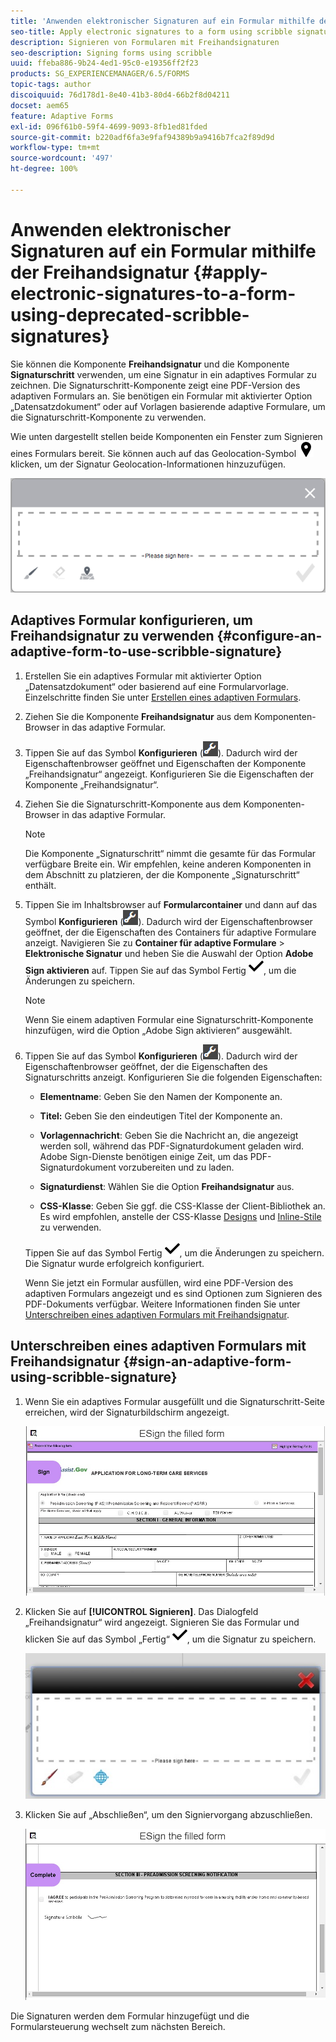 ```yaml
---
title: 'Anwenden elektronischer Signaturen auf ein Formular mithilfe der Freihandsignatur '
seo-title: Apply electronic signatures to a form using scribble signatures
description: Signieren von Formularen mit Freihandsignaturen
seo-description: Signing forms using scribble
uuid: ffeba886-9b24-4ed1-95c0-e19356ff2f23
products: SG_EXPERIENCEMANAGER/6.5/FORMS
topic-tags: author
discoiquuid: 76d178d1-8e40-41b3-80d4-66b2f8d04211
docset: aem65
feature: Adaptive Forms
exl-id: 096f61b0-59f4-4699-9093-8fb1ed81fded
source-git-commit: b220adf6fa3e9faf94389b9a9416b7fca2f89d9d
workflow-type: tm+mt
source-wordcount: '497'
ht-degree: 100%

---
```


# Anwenden elektronischer Signaturen auf ein Formular mithilfe der Freihandsignatur {#apply-electronic-signatures-to-a-form-using-deprecated-scribble-signatures}

Sie können die Komponente **Freihandsignatur** und die Komponente **Signaturschritt** verwenden, um eine Signatur in ein adaptives Formular zu zeichnen. Die Signaturschritt-Komponente zeigt eine PDF-Version des adaptiven Formulars an. Sie benötigen ein Formular mit aktivierter Option „Datensatzdokument“ oder auf Vorlagen basierende adaptive Formulare, um die Signaturschritt-Komponente zu verwenden.

Wie unten dargestellt stellen beide Komponenten ein Fenster zum Signieren eines Formulars bereit. Sie können auch auf das Geolocation-Symbol ![aem_6_3_geolocation](assets/aem_6_3_geolocation.png) klicken, um der Signatur Geolocation-Informationen hinzuzufügen.

![Dialogfeld für Freihandsignatur](assets/scribble-signature.png)

## Adaptives Formular konfigurieren, um Freihandsignatur zu verwenden {#configure-an-adaptive-form-to-use-scribble-signature}

1. Erstellen Sie ein adaptives Formular mit aktivierter Option „Datensatzdokument“ oder basierend auf eine Formularvorlage. Einzelschritte finden Sie unter [Erstellen eines adaptiven Formulars](../../forms/using/creating-adaptive-form.md).
1. Ziehen Sie die Komponente **Freihandsignatur** aus dem Komponenten-Browser in das adaptive Formular.
1. Tippen Sie auf das Symbol **Konfigurieren** (![configure](assets/configure.png)). Dadurch wird der Eigenschaftenbrowser geöffnet und Eigenschaften der Komponente „Freihandsignatur“ angezeigt. Konfigurieren Sie die Eigenschaften der Komponente „Freihandsignatur“.
1. Ziehen Sie die Signaturschritt-Komponente aus dem Komponenten-Browser in das adaptive Formular.

   >[!NOTE]
   >
   >Die Komponente „Signaturschritt“ nimmt die gesamte für das Formular verfügbare Breite ein. Wir empfehlen, keine anderen Komponenten in dem Abschnitt zu platzieren, der die Komponente „Signaturschritt“ enthält.

1. Tippen Sie im Inhaltsbrowser auf **Formularcontainer** und dann auf das Symbol **Konfigurieren** (![](/help/forms/using/assets/configure.png)). Dadurch wird der Eigenschaftenbrowser geöffnet, der die Eigenschaften des Containers für adaptive Formulare anzeigt. Navigieren Sie zu **Container für adaptive Formulare** > **Elektronische Signatur** und heben Sie die Auswahl der Option **Adobe Sign aktivieren** auf. Tippen Sie auf das Symbol Fertig ![aem_6_3_forms_save](assets/aem_6_3_forms_save.png), um die Änderungen zu speichern.

   >[!NOTE]
   >
   >Wenn Sie einem adaptiven Formular eine Signaturschritt-Komponente hinzufügen, wird die Option „Adobe Sign aktivieren“ ausgewählt.

1. Tippen Sie auf das Symbol **Konfigurieren** (![configure](assets/configure.png)). Dadurch wird der Eigenschaftenbrowser geöffnet, der die Eigenschaften des Signaturschritts anzeigt. Konfigurieren Sie die folgenden Eigenschaften:

   * **Elementname**: Geben Sie den Namen der Komponente an.

   * **Titel:** Geben Sie den eindeutigen Titel der Komponente an.
   * **Vorlagennachricht**: Geben Sie die Nachricht an, die angezeigt werden soll, während das PDF-Signaturdokument geladen wird. Adobe Sign-Dienste benötigen einige Zeit, um das PDF-Signaturdokument vorzubereiten und zu laden.
   * **Signaturdienst**: Wählen Sie die Option **Freihandsignatur** aus.

   * **CSS-Klasse**: Geben Sie ggf. die CSS-Klasse der Client-Bibliothek an. Es wird empfohlen, anstelle der CSS-Klasse [Designs](../../forms/using/themes.md) und [Inline-Stile](../../forms/using/inline-style-adaptive-forms.md) zu verwenden.

   Tippen Sie auf das Symbol Fertig ![aem_6_3_forms_save](assets/aem_6_3_forms_save.png), um die Änderungen zu speichern. Die Signatur wurde erfolgreich konfiguriert.

   Wenn Sie jetzt ein Formular ausfüllen, wird eine PDF-Version des adaptiven Formulars angezeigt und es sind Optionen zum Signieren des PDF-Dokuments verfügbar. Weitere Informationen finden Sie unter [Unterschreiben eines adaptiven Formulars mit Freihandsignatur](../../forms/using/signing-forms-using-scribble.md#sign-an-adaptive-form-using-scribble-signature). 

## Unterschreiben eines adaptiven Formulars mit Freihandsignatur {#sign-an-adaptive-form-using-scribble-signature}

1. Wenn Sie ein adaptives Formular ausgefüllt und die Signaturschritt-Seite erreichen, wird der Signaturbildschirm angezeigt.

   ![Signaturbildschirm für EchoSign-Seite](assets/esignscribblesign.jpg)

1. Klicken Sie auf **[!UICONTROL Signieren]**. Das Dialogfeld „Freihandsignatur“ wird angezeigt. Signieren Sie das Formular und klicken Sie auf das Symbol „Fertig“ ![aem_6_3_forms_save](assets/aem_6_3_forms_save.png), um die Signatur zu speichern.

   ![Dialogfeld für Freihandsignatur](assets/scribblewidget.jpg)

1. Klicken Sie auf „Abschließen“, um den Signiervorgang abzuschließen.

   ![Signiervorgang abschließen](assets/scribblecomplete.jpg)

Die Signaturen werden dem Formular hinzugefügt und die Formularsteuerung wechselt zum nächsten Bereich.
